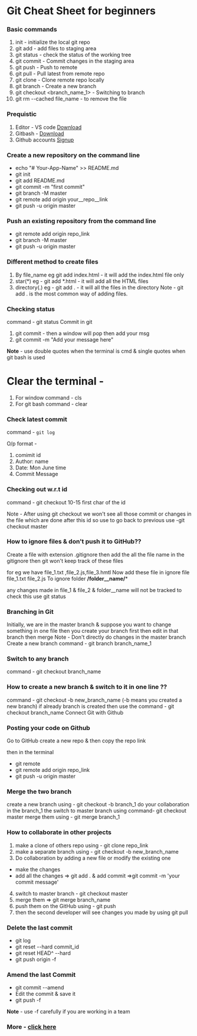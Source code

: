 # Git Cheat Sheet for beginners

### Basic commands
1. init - initialize the local git repo
2. git add<file> - add files to staging area
3. git status - check the status of the working tree
4. git commit - Commit changes in the staging area
5. git push - Push to remote 
6. git pull - Pull latest from remote repo
7. git clone - Clone remote repo locally
8. git branch <branch _name_1> - Create a new branch
9. git checkout <branch_name_1> - Switching to branch
10. git rm --cached file_name  - to remove the file

### Prequistic
1. Editor - VS code [Download](https://code.visualstudio.com/download)
2. Gitbash - [Download](https://git-scm.com/downloads)
3. Github accounts [Signup](https://github.com/join)

### Create a new repository on the command line
- echo "# Your-App-Name" >> README.md
- git init
- git add README.md
- git commit -m "first commit"
- git branch -M master
- git remote add origin your__repo__link
- git push -u origin master

### Push an existing repository from the command line
- git remote add origin repo_link
- git branch -M master
- git push -u origin master
### Different method to create files 
1. By file_name 
eg git add index.html - it will add the index.html file only
2. star(*)
eg - git add *.html - it will add all the HTML files
3. directory(.)
eg - git add . - it will all the files in the directory 
Note - git add . is the most common way of adding files.

### Checking status 
command - git status 
Commit in git
1. git commit - then a window will pop then add your msg
2. git commit -m  "Add your message here"

**Note** - use double quotes when the terminal is cmd & single quotes when git bash is used

# Clear the terminal - 
1. For window
command - cls
2. For git bash
command - clear 

### Check latest commit 
command - `git log`

 O/p format - 
 1. comimit id
 2. Author: name <email>
 3. Date: Mon June time
 4. Commit Message
 
### Checking out w.r.t id 
command - git checkout 10-15 first char of the id

Note - After using git checkout we won't see all those commit or changes in the file which are done after this id
so use to go back to previous use 
-git checkout master 


### How to ignore files & don't push it to GitHub??
Create a file with extension .gitignore
then add the all the file name in the gitignore then git won't keep track of these files


for eg we have file_1.txt ,file_2.js,file_3.hmtl
Now add these file in ignore file 
file_1.txt
file_2.js
To ignore folder 
**/folder__name/***


any changes made in file_1 & file_2  & folder__name will not be tracked
to check this use git status

### Branching in Git
Initially, we are in the master branch & suppose you want to change something in one file then you create your branch first then edit in that branch then merge
Note - Don't directly do changes in the master branch
Create a new branch
command - git branch branch_name_1

### Switch to any branch 
command - git checkout branch_name

### How to create a new branch & switch to it in one line ??
command  - git checkout -b new_branch_name (-b means you created a new branch)
if already branch is created then use the command - git checkout branch_name Connect Git with Github

### Posting your code on Github
Go to GitHub 
create a new repo & then copy the repo link

then in the terminal
- git remote
- git remote add origin repo_link
- git push -u origin master
 

 
### Merge the two branch
create a new branch using - git checkout -b branch_1
do your collaboration in the branch_1 
the switch to master branch using command- git checkout master
merge them using  - git  merge branch_1


### How to collaborate in other projects 
1. make a clone of others repo using - git clone repo_link
2. make a separate branch using - git checkout -b new_branch_name
3. Do collaboration by adding a new file or modify the existing one 
  - make the changes
  - add all the changes =>  git add . & add commit =>git commit -m 'your commit message'
4. switch to master branch - git checkout  master
5. merge them => git merge branch_name
6. push them on the GitHub using - git push 
7. then the second developer will see changes you made by using git pull


### Delete the last commit 
- git log
- git reset --hard commit_id
- git reset HEAD^ --hard
- git push origin -f

### Amend the last Commit 
- git commit --amend
- Edit the commit & save it 
- git push -f 

**Note** - use -f carefully if you are working in a team 


### More - [click here](https://scotch.io/bar-talk/git-cheat-sheet)
